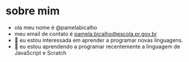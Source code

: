 # sobre mim
- ola meu nome é @pamelabicalho
- meu email de contato é  pamela.bicalho@escola.pr.gov.br
- 👀 eu estou interessada em aprender a programar novas linguagens.
- 🌱 eu estou aprendendo a programar recentemente a linguagem de JavaScript e Scratch

